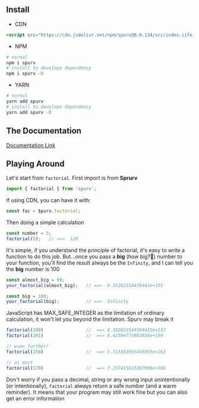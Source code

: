 <!--
 * @Date: 2020-06-17 23:50:17
 * @LastEditors: Conghao Cai🔧
 * @LastEditTime: 2020-07-15 00:05:17
 * @FilePath: /spurv/Spurv/README.md
--> 
## Install

- CDN
```html
<script src="https://cdn.jsdelivr.net/npm/spurv@0.0.134/src/index.iife.js"></script>
```

- NPM
```bash
# normal
npm i spurv
# install to develope dependency
npm i spurv -D
```

- YARN
```bash
# normal
yarn add spurv
# install to develope dependency
yarn add spurv -D
```

## The Documentation
[Documentation Link](https://freeyayo.github.io/ifoo/#/)

## Playing Around 
Let's start from `factorial`. First import is from **Sprurv**
```js
import { factorial } from 'spurv';
```
If using CDN, you can have it with:
```js
const fac = $purv.factorial;
```
Then doing a simple calculation
```js
const number = 5;
factorial(5);   // ==>  120
```
It's simple, if you understand the principle of factorial, it's easy to write a function to do this job. But...once you pass a **big** (how big?🤔️) number to your function, you'll find the result always be the `Infinity`, and I can tell you the **big** number is 100
```js
const almost_big = 99;
your_factorial(almost_big);   // ==>  9.33262154439441e+155

const big = 100;
your_factorial(big);          // ==>  Infinity
```
JavaScript has MAX_SAFE_INTEGER as the limitation of ordinary calculation, it won't let you beyond the limitation. Spurv may break it
```js
factorial(100)                //  ==> 9.332621544394415e+157
factorial(101)                //  ==> 9.42594775983836e+159

// even further!
factorial(150)                //  ==> 5.713383956445855e+262

// at most 
factorial(170)                //  ==> 7.257415615307999e+306 
```
Don't worry if you pass a decimal, string or any wrong input unintentionally (or intentionally), `factorial` always return a safe number (and a warm reminder). It means that your program may still work fine but you can also get an error information